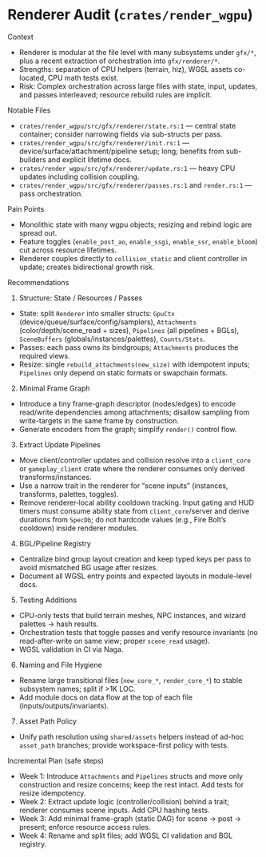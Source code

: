 # Renderer Audit (`crates/render_wgpu`)

Context
- Renderer is modular at the file level with many subsystems under `gfx/*`, plus a recent extraction of orchestration into `gfx/renderer/*`.
- Strengths: separation of CPU helpers (terrain, hiz), WGSL assets co-located, CPU math tests exist.
- Risk: Complex orchestration across large files with state, input, updates, and passes interleaved; resource rebuild rules are implicit.

Notable Files
- `crates/render_wgpu/src/gfx/renderer/state.rs:1` — central state container; consider narrowing fields via sub-structs per pass.
- `crates/render_wgpu/src/gfx/renderer/init.rs:1` — device/surface/attachment/pipeline setup; long; benefits from sub-builders and explicit lifetime docs.
- `crates/render_wgpu/src/gfx/renderer/update.rs:1` — heavy CPU updates including collision coupling.
- `crates/render_wgpu/src/gfx/renderer/passes.rs:1` and `render.rs:1` — pass orchestration.

Pain Points
- Monolithic state with many wgpu objects; resizing and rebind logic are spread out.
- Feature toggles (`enable_post_ao`, `enable_ssgi`, `enable_ssr`, `enable_bloom`) cut across resource lifetimes.
- Renderer couples directly to `collision_static` and client controller in update; creates bidirectional growth risk.

Recommendations
1) Structure: State / Resources / Passes
- State: split `Renderer` into smaller structs: `GpuCtx` (device/queue/surface/config/samplers), `Attachments` (color/depth/scene_read + sizes), `Pipelines` (all pipelines + BGLs), `SceneBuffers` (globals/instances/palettes), `Counts/Stats`.
- Passes: each pass owns its bindgroups; `Attachments` produces the required views.
- Resize: single `rebuild_attachments(new_size)` with idempotent inputs; `Pipelines` only depend on static formats or swapchain formats.

2) Minimal Frame Graph
- Introduce a tiny frame-graph descriptor (nodes/edges) to encode read/write dependencies among attachments; disallow sampling from write-targets in the same frame by construction.
- Generate encoders from the graph; simplify `render()` control flow.

3) Extract Update Pipelines
- Move client/controller updates and collision resolve into a `client_core` or `gameplay_client` crate where the renderer consumes only derived transforms/instances.
- Use a narrow trait in the renderer for “scene inputs” (instances, transforms, palettes, toggles).
- Remove renderer‑local ability cooldown tracking. Input gating and HUD timers must consume ability state from `client_core`/server and derive durations from `SpecDb`; do not hardcode values (e.g., Fire Bolt’s cooldown) inside renderer modules.

4) BGL/Pipeline Registry
- Centralize bind group layout creation and keep typed keys per pass to avoid mismatched BG usage after resizes.
- Document all WGSL entry points and expected layouts in module-level docs.

5) Testing Additions
- CPU-only tests that build terrain meshes, NPC instances, and wizard palettes → hash results.
- Orchestration tests that toggle passes and verify resource invariants (no read-after-write on same view; proper `scene_read` usage).
- WGSL validation in CI via Naga.

6) Naming and File Hygiene
- Rename large transitional files (`new_core_*`, `render_core_*`) to stable subsystem names; split if >1K LOC.
- Add module docs on data flow at the top of each file (inputs/outputs/invariants).

7) Asset Path Policy
- Unify path resolution using `shared/assets` helpers instead of ad-hoc `asset_path` branches; provide workspace-first policy with tests.

Incremental Plan (safe steps)
- Week 1: Introduce `Attachments` and `Pipelines` structs and move only construction and resize concerns; keep the rest intact. Add tests for resize idempotency.
- Week 2: Extract update logic (controller/collision) behind a trait; renderer consumes scene inputs. Add CPU hashing tests.
- Week 3: Add minimal frame-graph (static DAG) for scene → post → present; enforce resource access rules.
- Week 4: Rename and split files; add WGSL CI validation and BGL registry.
